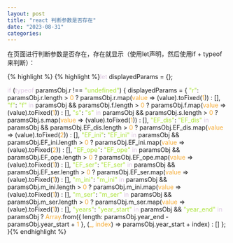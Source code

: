 ```yaml
---
layout: post
title: "react 判断参数是否存在"
date: "2023-08-31"
categories: 
---
```

<p>在页面进行判断参数是否存在，存在就显示（使用let声明，然后使用if + typeof来判断）：</p>

{% highlight %}
{% highlight %}<span style="color:#dcc6e0">let</span> displayedParams = {};

<span style="color:#dcc6e0">if</span> (<span style="color:#dcc6e0">typeof</span> paramsObj.r !== <span style="color:#abe338">&quot;undefined&quot;</span>) {
  displayedParams = {
    <span style="color:#abe338">&quot;r&quot;</span>: paramsObj.r.length &gt; <span style="color:#f5ab35">0</span> ? paramsObj.r.map(<span style="color:#f5ab35">value</span> =&gt; (value).toFixed(<span style="color:#f5ab35">1</span>)) : [],
    <span style="color:#abe338">&quot;f&quot;</span>: <span style="color:#abe338">&quot;f&quot;</span> <span style="color:#dcc6e0">in</span> paramsObj &amp;&amp; paramsObj.f.length &gt; <span style="color:#f5ab35">0</span> ? paramsObj.f.map(<span style="color:#f5ab35">value</span> =&gt; (value).toFixed(<span style="color:#f5ab35">1</span>)) : [],
    <span style="color:#abe338">&quot;s&quot;</span>: <span style="color:#abe338">&quot;s&quot;</span> <span style="color:#dcc6e0">in</span> paramsObj &amp;&amp; paramsObj.s.length &gt; <span style="color:#f5ab35">0</span> ? paramsObj.s.map(<span style="color:#f5ab35">value</span> =&gt; (value).toFixed(<span style="color:#f5ab35">1</span>)) : [],
    <span style="color:#abe338">&quot;EF_dis&quot;</span>: <span style="color:#abe338">&quot;EF_dis&quot;</span> <span style="color:#dcc6e0">in</span> paramsObj &amp;&amp; paramsObj.EF_dis.length &gt; <span style="color:#f5ab35">0</span> ? paramsObj.EF_dis.map(<span style="color:#f5ab35">value</span> =&gt; (value).toFixed(<span style="color:#f5ab35">2</span>)) : [],
    <span style="color:#abe338">&quot;EF_ini&quot;</span>: <span style="color:#abe338">&quot;EF_ini&quot;</span> <span style="color:#dcc6e0">in</span> paramsObj &amp;&amp; paramsObj.EF_ini.length &gt; <span style="color:#f5ab35">0</span> ? paramsObj.EF_ini.map(<span style="color:#f5ab35">value</span> =&gt; (value).toFixed(<span style="color:#f5ab35">2</span>)) : [],
    <span style="color:#abe338">&quot;EF_ope&quot;</span>: <span style="color:#abe338">&quot;EF_ope&quot;</span> <span style="color:#dcc6e0">in</span> paramsObj &amp;&amp; paramsObj.EF_ope.length &gt; <span style="color:#f5ab35">0</span> ? paramsObj.EF_ope.map(<span style="color:#f5ab35">value</span> =&gt; (value).toFixed(<span style="color:#f5ab35">1</span>)) : [],
    <span style="color:#abe338">&quot;EF_ser&quot;</span>: <span style="color:#abe338">&quot;EF_ser&quot;</span> <span style="color:#dcc6e0">in</span> paramsObj &amp;&amp; paramsObj.EF_ser.length &gt; <span style="color:#f5ab35">0</span> ? paramsObj.EF_ser.map(<span style="color:#f5ab35">value</span> =&gt; (value).toFixed(<span style="color:#f5ab35">1</span>)) : [],
    <span style="color:#abe338">&quot;m_ini&quot;</span>: <span style="color:#abe338">&quot;m_ini&quot;</span> <span style="color:#dcc6e0">in</span> paramsObj &amp;&amp; paramsObj.m_ini.length &gt; <span style="color:#f5ab35">0</span> ? paramsObj.m_ini.map(<span style="color:#f5ab35">value</span> =&gt; (value).toFixed(<span style="color:#f5ab35">1</span>)) : [],
    <span style="color:#abe338">&quot;m_ser&quot;</span>: <span style="color:#abe338">&quot;m_ser&quot;</span> <span style="color:#dcc6e0">in</span> paramsObj &amp;&amp; paramsObj.m_ser.length &gt; <span style="color:#f5ab35">0</span> ? paramsObj.m_ser.map(<span style="color:#f5ab35">value</span> =&gt; (value).toFixed(<span style="color:#f5ab35">1</span>)) : [],
    <span style="color:#abe338">&quot;years&quot;</span>: <span style="color:#abe338">&quot;year_start&quot;</span> <span style="color:#dcc6e0">in</span> paramsObj &amp;&amp; <span style="color:#abe338">&quot;year_end&quot;</span> <span style="color:#dcc6e0">in</span> paramsObj ? <span style="color:#f5ab35">Array</span>.from({ length: paramsObj.year_end - paramsObj.year_start + <span style="color:#f5ab35">1</span> }, (<span style="color:#f5ab35">_, index</span>) =&gt; paramsObj.year_start + index) : []
  };
}{% endhighlight %}

